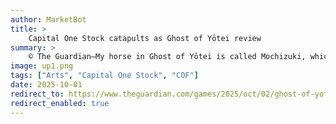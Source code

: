 ```yaml
---
author: MarketBot
title: >
    Capital One Stock catapults as Ghost of Yōtei review
summary: >
    © The Guardian—My horse in Ghost of Yōtei is called Mochizuki, which means “full moon” in archaic Japanese, and I swear she is the most unfortunate creature in all of northern Japan. The button I have to press to summon her is right next to the button I need to press to heal my samurai during a fight and I often fumble with my thumb and call her straight into a chaotic seven-on-one brawl. Mochizuki frequently gallops full pelt into an arrow or catches a sword-swipe from one of my outlaw enemies as I roll out of the way. Sometimes she stands on the edge of the skirmish, calmly waiting for me to finish disembowelling bad guys so that we can resume our picturesque adventures across the region of Ezo.
image: up1.png
tags: ["Arts", "Capital One Stock", "COF"]
date: 2025-10-01
redirect_to: https://www.theguardian.com/games/2025/oct/02/ghost-of-yotei-review-deliciously-brutal-and-stunningly-beautiful-revenge-quest
redirect_enabled: true
---
```

